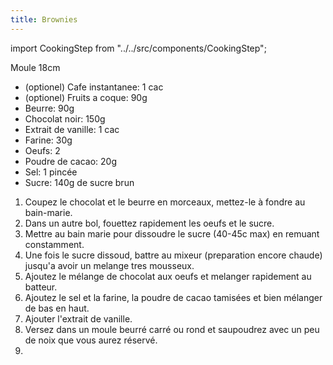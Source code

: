 ```yaml
---
title: Brownies
---
```

import CookingStep from "../../src/components/CookingStep";

Moule 18cm

- (optionel) Cafe instantanee: 1 cac
- (optionel) Fruits a coque: 90g
- Beurre: 90g
- Chocolat noir: 150g
- Extrait de vanille: 1 cac
- Farine: 30g
- Oeufs: 2
- Poudre de cacao: 20g
- Sel: 1 pincée
- Sucre: 140g de sucre brun

1. Coupez le chocolat et le beurre en morceaux, mettez-le à fondre au bain-marie.
1. Dans un autre bol, fouettez rapidement les oeufs et le sucre.
1. Mettre au bain marie pour dissoudre le sucre (40-45c max) en remuant constamment.
1. Une fois le sucre dissoud, battre au mixeur (preparation encore chaude) jusqu'a avoir un melange tres mousseux.
1. Ajoutez le mélange de chocolat aux oeufs et melanger rapidement au batteur.
1. Ajoutez le sel et la farine, la poudre de cacao tamisées et bien mélanger de bas en haut.
1. Ajouter l'extrait de vanille.
1. Versez dans un moule beurré carré ou rond et saupoudrez avec un peu de noix que vous aurez réservé.
1. <CookingStep temp="170" time="20-30 minutes" preheat />
